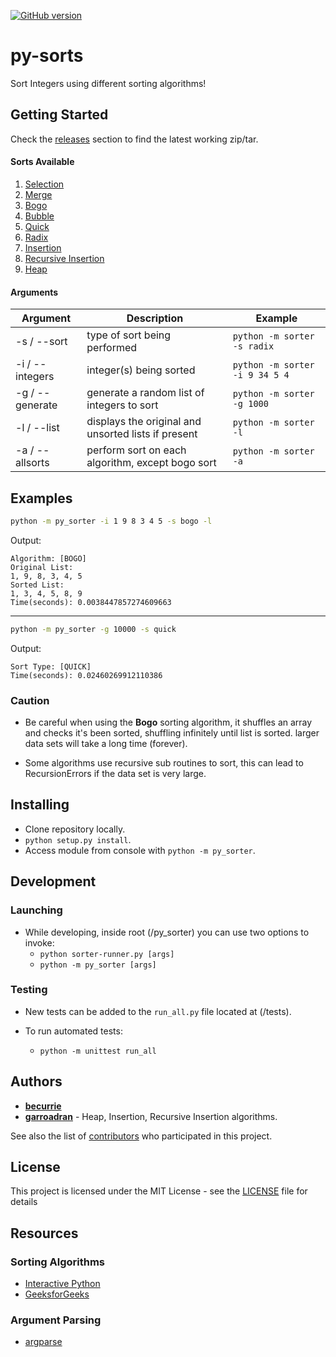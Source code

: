 [![GitHub version](https://badge.fury.io/gh/becurrie%2Fpy-custom-sorters.svg)](https://github.com/becurrie/sorters-py/releases)

# py-sorts

Sort Integers using different sorting algorithms!

## Getting Started

Check the [releases](https://github.com/becurrie/sorters-py/releases) section to find the latest working zip/tar.

#### Sorts Available

1. [Selection](https://en.wikipedia.org/wiki/Selection_sort)
2. [Merge](https://en.wikipedia.org/wiki/Merge_sort)
3. [Bogo](https://en.wikipedia.org/wiki/Bogosort)
4. [Bubble](https://en.wikipedia.org/wiki/Bubble_sort)
5. [Quick](https://en.wikipedia.org/wiki/Quicksort)
6. [Radix](https://en.wikipedia.org/wiki/Radix_sort)
7. [Insertion](https://en.wikipedia.org/wiki/Insertion_sort)
8. [Recursive Insertion](https://en.wikipedia.org/wiki/Insertion_sort)
9. [Heap](https://en.wikipedia.org/wiki/Heapsort)

#### Arguments

| Argument        | Description                                         | Example                            |
|-----------------|-----------------------------------------------------|------------------------------------|
| -s / --sort     | type of sort being performed                        | ```python -m sorter -s radix```    |
| -i / --integers | integer(s) being sorted                             | ```python -m sorter -i 9 34 5 4``` |
| -g / --generate | generate a random list of integers to sort          | ```python -m sorter -g 1000```     |
| -l / --list     | displays the original and unsorted lists if present | ```python -m sorter -l```          |
| -a / --allsorts | perform sort on each algorithm, except bogo sort    | ```python -m sorter -a```          |

## Examples

```bash
python -m py_sorter -i 1 9 8 3 4 5 -s bogo -l
```

Output:
```
Algorithm: [BOGO]
Original List:
1, 9, 8, 3, 4, 5
Sorted List:
1, 3, 4, 5, 8, 9
Time(seconds): 0.0038447857274609663
```

***


```bash
python -m py_sorter -g 10000 -s quick
```

Output:
```
Sort Type: [QUICK]
Time(seconds): 0.02460269912110386
```

### Caution

- Be careful when using the **Bogo** sorting algorithm, it shuffles
an array and checks it's been sorted, shuffling infinitely until list is sorted. larger data sets will take a long time (forever).

- Some algorithms use recursive sub routines to sort, this can lead to RecursionErrors if the data set is very large.

## Installing

- Clone repository locally.
- ```python setup.py install```.
- Access module from console with ```python -m py_sorter```.

## Development

### Launching

- While developing, inside root (/py_sorter) you can use two options to invoke:
    - ```python sorter-runner.py [args]```
    - ```python -m py_sorter [args]```

### Testing

- New tests can be added to the `run_all.py` file located at (/tests).

- To run automated tests:
    - ```python -m unittest run_all```



## Authors

* [**becurrie**](https://github.com/becurrie)
* [**garroadran**](https://github.com/garroadran) - Heap, Insertion, Recursive Insertion algorithms.

See also the list of [contributors](https://github.com/becurrie/py-custom-sorters/contributors) who participated in this project.

## License

This project is licensed under the MIT License - see the [LICENSE](LICENSE) file for details

## Resources

### Sorting Algorithms

- [Interactive Python](http://interactivepython.org)
- [GeeksforGeeks](https://www.geeksforgeeks.org/)

### Argument Parsing

- [argparse](https://docs.python.org/3.6/library/argparse.html)